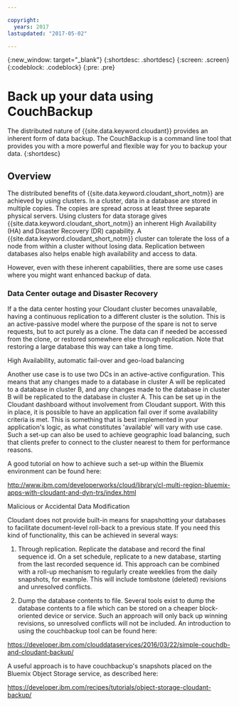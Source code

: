 ```yaml
---

copyright:
  years: 2017
lastupdated: "2017-05-02"

---
```


{:new_window: target="_blank"}
{:shortdesc: .shortdesc}
{:screen: .screen}
{:codeblock: .codeblock}
{:pre: .pre}

<!-- Acrolinx: 2017-04-20 -->

# Back up your data using CouchBackup

The distributed nature of {{site.data.keyword.cloudant}} provides an inherent form of data backup.
The CouchBackup is a command line tool that provides you with a more powerful and flexible way for you to backup your data.
{:shortdesc}

## Overview

The distributed benefits of {{site.data.keyword.cloudant_short_notm}} are achieved by using clusters.
In a cluster,
data in a database are stored in multiple copies.
The copies are spread across at least three separate physical servers.
Using clusters for data storage gives {{site.data.keyword.cloudant_short_notm}}
an inherent High Availability (HA) and Disaster Recovery (DR) capability.
A {{site.data.keyword.cloudant_short_notm}} cluster can tolerate the loss of a node
from within a cluster without losing data.
Replication between databases also helps enable high availability and access to data.

However,
even with these inherent capabilities,
there are some use cases where you might want enhanced backup of data.

### Data Center outage and Disaster Recovery

If a the data center hosting your Cloudant cluster becomes unavailable, having a continuous replication to a different cluster is the solution. This is an active-passive model where the purpose of the spare is not to serve requests, but to act purely as a clone. The data can if needed be accessed from the clone, or restored somewhere else through replication. Note that restoring a large database this way can take a long time.

High Availability, automatic fail-over and geo-load balancing

Another use case is to use two DCs in an active-active configuration. This means that any changes made to a database in cluster A will be replicated to a database in cluster B, and any changes made to the database in cluster B will be replicated to the database in cluster A. This can be set up in the Cloudant dashboard without involvement from Cloudant support. With this in place, it is possible to have an application fail over if some availability criteria is met. This is something that is best implemented in your application's logic, as what constitutes 'available' will vary with use case. Such a set-up can also be used to achieve geographic load balancing, such that clients prefer to connect to the cluster nearest to them for performance reasons.

A good tutorial on how to achieve such a set-up within the Bluemix environment can be found here:

http://www.ibm.com/developerworks/cloud/library/cl-multi-region-bluemix-apps-with-cloudant-and-dyn-trs/index.html

Malicious or Accidental Data Modification

Cloudant does not provide built-in means for snapshotting your databases to facilitate document-level roll-back to a previous state. If you need this kind of functionality, this can be achieved in several ways:

1. Through replication. Replicate the database and record the final sequence id. On a set schedule, replicate to a new database, starting from the last recorded sequence id. This approach can be combined with a roll-up mechanism to regularly create weeklies from the daily snapshots, for example. This will include tombstone (deleted) revisions and unresolved conflicts.

2. Dump the database contents to file. Several tools exist to dump the database contents to a file which can be stored on a cheaper block-oriented device or service. Such an approach will only back up winning revisions, so unresolved conflicts will not be included. An introduction to using the couchbackup tool can be found here:

https://developer.ibm.com/clouddataservices/2016/03/22/simple-couchdb-and-cloudant-backup/

A useful approach is to have couchbackup's snapshots placed on the Bluemix Object Storage service, as described here:

https://developer.ibm.com/recipes/tutorials/object-storage-cloudant-backup/